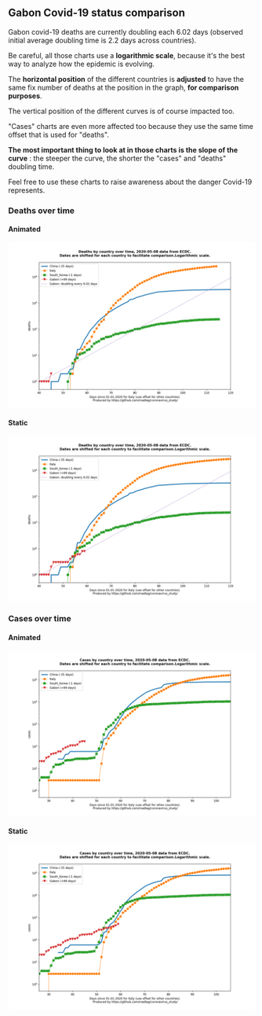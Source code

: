 ## Gabon Covid-19 status comparison 

Gabon covid-19 deaths are currently doubling each 6.02 days (observed initial average doubling time is 2.2 days across countries).



Be careful, all those charts use a **logarithmic scale**, because it's the best way to analyze how the epidemic is evolving.
 
The **horizontal position** of the different countries is **adjusted** to have the same fix number of deaths at the position in the graph, **for comparison purposes**.

The vertical position of the different curves is of course impacted too.

"Cases" charts are even more affected too because they use the same time offset that is used for "deaths".

**The most important thing to look at in those charts is the slope of the curve** : the steeper the curve, the shorter the "cases" and "deaths" doubling time.

Feel free to use these charts to raise awareness about the danger Covid-19 represents. 


 
### Deaths over time
 
#### Animated
![Gabon covid-19 deaths animated chart](https://raw.githubusercontent.com/madlag/coronavirus_study/master/notebooks/graphs/2020-05-08/countries/Gabon/2020-05-08_Gabon_deaths.gif "Gabon covid-19 deaths animated chart")   
 
#### Static
![Gabon covid-19 deaths static chart](https://raw.githubusercontent.com/madlag/coronavirus_study/master/notebooks/graphs/2020-05-08/countries/Gabon/2020-05-08_Gabon_deaths.png "Gabon covid-19 deaths static chart")   

 
### Cases over time
 
#### Animated
![Gabon covid-19 cases animated chart](https://raw.githubusercontent.com/madlag/coronavirus_study/master/notebooks/graphs/2020-05-08/countries/Gabon/2020-05-08_Gabon_cases.gif "Gabon covid-19 cases animated chart")   
 
#### Static
![Gabon covid-19 cases static chart](https://raw.githubusercontent.com/madlag/coronavirus_study/master/notebooks/graphs/2020-05-08/countries/Gabon/2020-05-08_Gabon_cases.png "Gabon covid-19 cases static chart")   

